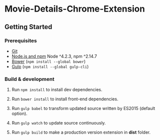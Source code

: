 # Movie-Details-Chrome-Extension

## Getting Started

### Prerequisites

- [Git](https://git-scm.com/)
- [Node.js and npm](nodejs.org) Node ^4.2.3, npm ^2.14.7
- [Bower](bower.io) (`npm install --global bower`)
- [Gulp](http://gulpjs.com/) (`npm install --global gulp-cli`)

### Build & development

1. Run `npm install` to install dev dependencies.

2. Run `bower install` to install front-end dependencies.

3. Run `gulp babel` to transform updated source written by ES2015 (default option).

5. Run `gulp watch` to update source continuously.

6. Run `gulp build` to make a production version extension in **dist** folder.

